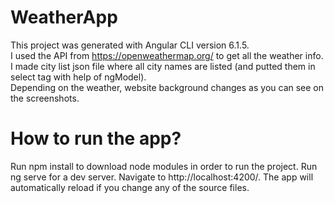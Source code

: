 # WeatherApp

This project was generated with Angular CLI version 6.1.5.<br/>
I used the API from https://openweathermap.org/ to get all the weather info.<br/>
I made city list json file where all city names are listed (and putted them in select tag with help of ngModel).<br/>
Depending on the weather, website background changes as you can see on the screenshots.<br/>
# How to run the app?<br/> 
Run npm install to download node modules in order to run the project. Run ng serve for a dev server. Navigate to http://localhost:4200/. The app will automatically reload if you change any of the source files.
